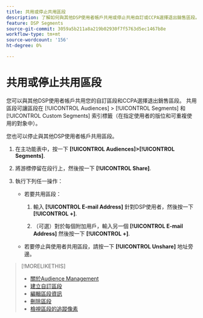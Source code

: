 ```yaml
---
title: 共用或停止共用區段
description: 了解如何與其他DSP使用者帳戶共用或停止共用自訂或CCPA選擇退出銷售區段。
feature: DSP Segments
source-git-commit: 3059a5b211a8a219b02930f7f5763d5ec1467b8e
workflow-type: tm+mt
source-wordcount: '156'
ht-degree: 0%

---
```


# 共用或停止共用區段

您可以與其他DSP使用者帳戶共用您的自訂區段和CCPA選擇退出銷售區段。 共用區段可讓區段在 [!UICONTROL Audiences] > [!UICONTROL Segments] 和 [!UICONTROL Custom Segments] 索引標籤（在指定使用者的版位和可重複使用的對象中）。

您也可以停止與其他DSP使用者帳戶共用區段。

1. 在主功能表中，按一下 **[!UICONTROL Audiences]>[!UICONTROL Segments]**.

1. 將游標停留在段行上，然後按一下 **[!UICONTROL Share]**.

1. 執行下列任一操作：

   * 若要共用區段：

      1. 輸入 **[!UICONTROL E-mail Address]** 針對DSP使用者，然後按一下 **[!UICONTROL +]**.

      1. （可選）對於每個附加用戶，輸入另一個 **[!UICONTROL E-mail Address]** 然後按一下 **[!UICONTROL +]**.
   * 若要停止與使用者共用區段，請按一下 **[!UICONTROL Unshare]** 地址旁邊。


>[!MORELIKETHIS]
>
>* [關於Audience Management](audience-about.md)
>* [建立自訂區段](custom-segment-create.md)
>* [編輯區段資訊](segment-edit.md)
>* [刪除區段](segment-delete.md)
>* [檢視區段的追蹤像素](segment-view-pixels.md)


